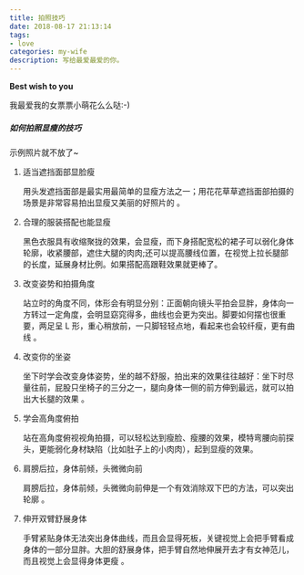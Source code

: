 ```yaml
---
title: 拍照技巧
date: 2018-08-17 21:13:14
tags:
- love
categories: my-wife
description: 写给最爱最爱的你。
---
```


**Best wish to you**

我最爱我的女票票小萌花么么哒:-)

##### 如何拍照显瘦的技巧

示例照片就不放了~

1. 适当遮挡面部显脸瘦

   用头发遮挡面部是最实用最简单的显瘦方法之一；用花花草草遮挡面部拍摄的场景是非常容易拍出显瘦又美丽的好照片的 。

   

2. 合理的服装搭配也能显瘦 

   黑色衣服具有收缩聚拢的效果，会显瘦，而下身搭配宽松的裙子可以弱化身体轮廓，收紧腰部，遮住大腿的肉肉;还可以提高腰线位置，在视觉上拉长腿部的长度，延展身材比例。如果搭配高跟鞋效果就更棒了。

3. 改变姿势和拍摄角度 

   站立时的角度不同，体形会有明显分别：正面朝向镜头平拍会显胖，身体向一方转过一定角度，会明显窈窕得多，曲线也会更为突出。脚要如何摆也很重要，两足呈 L 形，重心稍放前，一只脚轻轻点地，看起来也会较纤瘦，更有曲线 。

4. 改变你的坐姿 

   坐下时学会改变身体姿势，坐的越不舒服，拍出来的效果往往越好：坐下时尽量往前，屁股只坐椅子的三分之一，腿向身体一侧的前方伸到最远，就可以拍出大长腿的效果 。

5. 学会高角度俯拍 

   站在高角度俯视视角拍摄，可以轻松达到瘦脸、瘦腰的效果，模特弯腰向前探头，更能弱化身材缺陷（比如肚子上的小肉肉），起到显瘦的效果。 

6. 肩膀后拉，身体前倾，头微微向前 

   肩膀后拉，身体前倾，头微微向前伸是一个有效消除双下巴的方法，可以突出轮廓 。

7. 伸开双臂舒展身体 

   手臂紧贴身体无法突出身体曲线，而且会显得死板，关键视觉上会把手臂看成身体的一部分显胖。大胆的舒展身体，把手臂自然地伸展开去才有女神范儿，而且视觉上会显得身体更瘦 。

   

   

